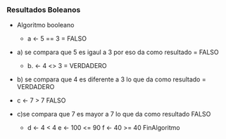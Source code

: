 ### Resultados Boleanos




* Algoritmo booleano
	* a  <- 5 == 3  =  FALSO  
 * a) se compara que 5 es igaul a 3 por eso da como resultado = FALSO
  
	* b.  <- 4 <> 3 = VERDADERO  
  * b) se compara que  4 es diferente a 3 lo que da como resultado = VERDADERO
  
  * c  <- 7 > 7  FALSO
  * c)se compara que 7 es mayor a 7 lo que da como resultado FALSO
  
  	* d <- 4 < 4
	e <- 100 <= 90
	f <- 40 >= 40
FinAlgoritmo
